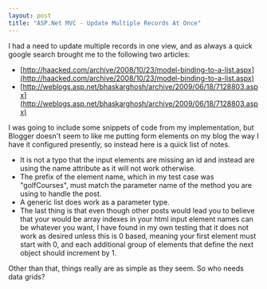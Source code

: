 ```yaml
---
layout: post
title: "ASP.Net MVC - Update Multiple Records At Once"
---
```


I had a need to update multiple records in one view, and as always a quick google search brought me to the following two articles:

- [http://haacked.com/archive/2008/10/23/model-binding-to-a-list.aspx](http://haacked.com/archive/2008/10/23/model-binding-to-a-list.aspx)
- [http://weblogs.asp.net/bhaskarghosh/archive/2009/06/18/7128803.aspx](http://weblogs.asp.net/bhaskarghosh/archive/2009/06/18/7128803.aspx)

I was going to include some snippets of code from my implementation, but Blogger doesn't seem to like me putting form elements on my blog the way I have it configured presently, so instead here is a quick list of notes.

- It is not a typo that the input elements are missing an id and instead are using the name attribute as it will not work otherwise.
- The prefix of the element name, which in my test case was "golfCourses", must match the parameter name of the method you are using to handle the post.
- A generic list does work as a parameter type.
- The last thing is that even though other posts would lead you to believe that your would be array indexes in your html input element names can be whatever you want, I have found in my own testing that it does not work as desired unless this is 0 based, meaning your first element must start with 0, and each additional group of elements that define the next object should increment by 1.

Other than that, things really are as simple as they seem. So who needs data grids?